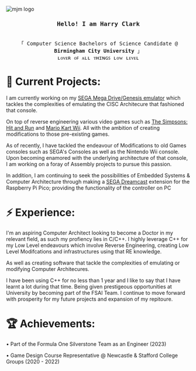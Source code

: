 ![mjm logo](https://user-images.githubusercontent.com/107435091/234094497-1d1f7d2e-d554-4d6f-a18d-976ba9f5b0b4.png)


<h3 align="center"><samp>Hello! I am <b><a rel="nofollow noopener noreferrer" target="_blank"> Harry Clark</a></b></samp></h3>
<p align="center"><br>
  <samp>
    「 Computer Science Bachelors of Science Candidate @ <b>Birmingham City University</b> 」<br>
    ʟᴏᴠᴇʀ ᴏꜰ ᴀʟʟ ᴛʜɪɴɢꜱ ʟᴏᴡ ʟᴇᴠᴇʟ
  </samp>
</p>

# 🔭 Current Projects:

I am currently working on my [SEGA Mega Drive/Genesis emulator](https://github.com/hazzaaclark/MD68000)
which tackles the complexities of emulating the CISC Architecure
that fashioned that console. 

On top of reverse engineering various video games such as [The Simpsons: Hit and Run](https://github.com/hazzaaclark/donut_wii)
and [Mario Kart Wii](https://github.com/hazzaaclark/mkw-data). All with the ambition of creating modifications to those pre-existing games.

As of recently, I have tackled the endeavour of Modifications to old Games consoles such as SEGA's Consoles
as well as the Nintendo Wii console.
Upon becoming enamored with the underlying architecture of that console, I am working on a foray of Assembly projects to pursue this passion.

In addition, I am continuing to seek the possibilities of Embedded Systems & Computer Architecture through
making a [SEGA Dreamcast](https://github.com/hazzaaclark/DreamPi)  extension for the Raspberry Pi Pico; providing the functionality of the controller on PC

# ⚡️ Experience:

I'm an aspiring Computer Architect looking to become a Doctor in my relevant field, as such my profiency lies in C/C++. I highly leverage C++ for my Low Level endeavours 
which involve Reverse Engineering, creating Low Level Modifcations and infrastructures using that RE knowledge.

As well as creating software that tackle the complexities of emulating or modifying Computer Architecures.

I have been using C++ for no less than 1 year and I like to say that I have learnt a lot during that time.
Being given prestigeous opportunities at University by becoming part of the FSAI Team.
I continue to move forward with prosperity for my future projects and expansion of my repitoure.

# 🏆 Achievements:

• Part of the Formula One Silverstone Team as an Engineer (2023)

• Game Design Course Representative @ Newcastle & Stafford College Groups (2020 - 2022)

